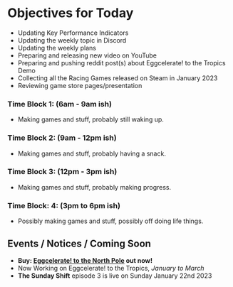 # Objectives for Today

- Updating Key Performance Indicators
- Updating the weekly topic in Discord
- Updating the weekly plans
- Preparing and releasing new video on YouTube
- Preparing and pushing reddit post(s) about Eggcelerate! to the Tropics Demo
- Collecting all the Racing Games released on Steam in January 2023
- Reviewing game store pages/presentation


### Time Block 1: (6am - 9am ish)
- Making games and stuff, probably still waking up.

### Time Block 2: (9am - 12pm ish)
- Making games and stuff, probably having a snack.

### Time Block 3: (12pm - 3pm ish)
- Making games and stuff, probably making progress.

### Time Block: 4: (3pm to 6pm ish)
- Possibly making games and stuff, possibly off doing life things.

## Events / Notices / Coming Soon

- **Buy: [Eggcelerate! to the North Pole](https://store.steampowered.com/app/2216320/Eggcelerate_to_the_North_Pole/) out now!**
- Now Working on Eggcelerate! to the Tropics, _January to March_
- **The Sunday Shift** episode 3 is live on Sunday January 22nd 2023
